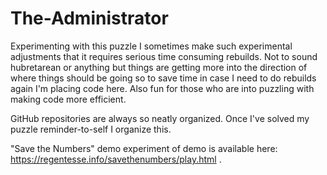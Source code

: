 # The-Administrator

Experimenting with this puzzle I sometimes make such experimental adjustments that it requires serious time consuming rebuilds. 
Not to sound hubretarean or anything but things are getting more into the direction of where things should be going so to save time in case I need to do rebuilds again
I'm placing code here. Also fun for those who are into puzzling with making code more efficient. 

GitHub repositories are always so neatly organized. Once I've solved my puzzle reminder-to-self I organize this. 

"Save the Numbers" demo experiment of demo is available here: https://regentesse.info/savethenumbers/play.html .
